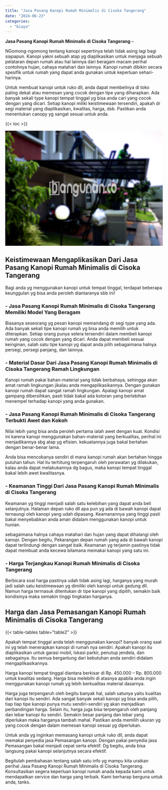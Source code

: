 ```yaml
---
title: "Jasa Pasang Kanopi Rumah Minimalis di Cisoka Tangerang"
date: "2024-06-23"
categories: 
  - "biaya"
---
```


**Jasa Pasang Kanopi Rumah Minimalis di Cisoka Tangerang** –

NGomong-ngomong tentang kanopi sepertinya telah tidak asing lagi bagi siapapun. Kanopi yakni sebuah atap yg diaplikasikan untuk menjaga sebuah pelataran depan rumah atau hal lainnya dari beragam macam perihal contohnya hujan, cahaya matahari dan lainnya. Kanopi rumah dibikin secara spesifik untuk rumah yang dapat anda gunakan untuk keperluan sehari-harinya.

Untuk membuat kanopi untuk ruko dll, anda dapat membelinya di toko paling dekat atau memesan yang cocok dengan tipe yang diharapkan. Ada banyak sekali type kanopi tempat tinggal yg bisa anda cari yang cocok dengan yang dicari. Setiap kanopi miliki keistimewaan tersendiri, apakah dr segi material yang diaplikasikan, kwalitas, harga, dsb. Pastikan anda menentukan canopy yg sangat sesuai untuk anda.

{{< toc >}}

![Jasa Pasang Kanopi Rumah Minimalis di Cisoka Tangerang](/images/harga-kanopi-minimalis-47.png)

## Keistimewaan Mengaplikasikan Dari Jasa Pasang Kanopi Rumah Minimalis di Cisoka Tangerang

Bagi anda yg menggunakan kanopi untuk tempat tinggal, terdapat beberapa keunggulan yg bisa anda peroleh diantaranya sbb ini!

### \- Jasa Pasang Kanopi Rumah Minimalis di Cisoka Tangerang Memiliki Model Yang Beragam

Biasanya seseorang yg pesan kanopi memandang dr segi type yang ada. Ada banyak sekali tipe kanopi rumah yg bisa anda memilih untuk diterapkan. Setiap orang punya selera tersendiri dalam membeli kanopi rumah yang cocok dengan yang dicari. Anda dapat membeli sesuai keinginan, salah satu tipe kanopi yg dapat anda pilih sebagaimana halnya persegi, persegi panjang, dan lainnya.

### \- Material Dasar Dari Jasa Pasang Kanopi Rumah Minimalis di Cisoka Tangerang Ramah Lingkungan

Kanopi rumah pakai bahan-material yang tidak berbahaya, sehingga akan amat ramah lingkungan jikalau anda mengaplikasikannya. Dengan gunakan kanopi rumah dapat sangat ramah lingkungan. Apalagi kanopi amat gampang dibersihkan, pasti tidak bakal ada kotoran yang berlebihan menempel terhadap kanopi yang anda gunakan.

### \- Jasa Pasang Kanopi Rumah Minimalis di Cisoka Tangerang Terbukti Awet dan Kokoh

Nilai lebih yang bisa anda peroleh pertama ialah awet dengan kuat. Kondisi ini karena kanopi menggunakan bahan-material yang berkualitas, perihal ini menjadikannya sbg atap yg efisien. kekuatannya juga bakal bertahan dengan benar-benar lama.

Anda bisa mencobanya sendiri di mana kanopi rumah akan bertahan hingga puluhan tahun. Hal itu terhitung terpengaruh oleh perawatan yg dilakukan, kalau anda dapat melakukannya dg bagus, maka kanopi tempat tinggal bakal lebih awet kwalitasnya.

### \- Keamanan Tinggi Dari Jasa Pasang Kanopi Rumah Minimalis di Cisoka Tangerang

Keamanan yg tinggi menjadi salah satu kelebihan yang dapat anda beli selanjutnya. Halaman depan ruko dll apa pun yg ada di bawah kanopi dapat ternaungi oleh kanopi yang udah dipasang. Keamanannya yang tinggi pasti bakal menyebabkan anda aman didalam menggunakan kanopi untuk hunian.

sebagaimana halnya cahaya matahari dan hujan yang dapat dihalangi oleh kanopi. Dengan begitu, Pekarangan depan rumah yang ada di bawah kanopi dapat terlindungi dengan sangat baik. Keamanan yg terjamin pastinya tidak dapat membuat anda kecewa bilamana memakai kanopi yang satu ini.

### \- Harga Terjangkau Kanopi Rumah Minimalis di Cisoka Tangerang

Berbicara soal harga pastinya udah tidak asing lagi, harganya yang murah jadi salah satu keistimewaan yg dimiliki oleh kanopi untuk gedung dll. Namun harga termasuk ditentukan dr tipe kanopi yang dipilih, semakin baik kondisinya maka semakin tinggi tingkatan harganya.

## Harga dan Jasa Pemasangan Kanopi Rumah Minimalis di Cisoka Tangerang

{{< table-tables table="table2" >}}

Apakah tempat tinggal anda telah menggunakan kanopi? banyak orang saat ini yg telah menerapkan kanopi di rumah nya sendiri. Apakah kanopi itu diaplikasikan untuk garasi mobil, lokasi parkir, penutup jendela, dan sebagainya. Itu semua bergantung dari kebutuhan anda sendiri didalam mengaplikasikannya.

Harga kanopi tempat tinggal diantara berkisar di Rp. 450.000 – Rp. 800.000 untuk kwalitas sedang. Harga bisa melebihi di atasnya apabila anda ingin menggunakan kanopi rumah yg lebih berkualitas material dasarnya.

Harga juga terpengaruh oleh begitu banyak hal, salah satunya yaitu kualitas dari kanopi itu sendiri. Ada sangat banyak sekali kanopi yg bisa anda pilih, tiap tiap tipe kanopi punya mutu sendiri-sendiri yg akan menjadikan perbandingan harga. Selain itu, harga juga bisa terpengaruh oleh panjang dan lebar kanopi itu sendiri. Semakin besar panjang dan lebar yang diperlukan maka harganya tambah mahal. Pastikan anda memilih ukuran yg yang cocok dengan dalam memesan kanopi sesuai yg diperlukan.

Untuk anda yg inginkan memasang kanopi untuk ruko dll, anda dapat memakai penyedia jasa Pemasangan kanopi. Dengan pakai penyedia jasa Pemasangan bakal menjadi cepat serta efektif. Dg begitu, anda bisa langsung pakai kanopi selanjutnya secara efektif.

Begitulah pembahasan tentang salah satu info yg mampu kita uraikan perihal Jasa Pasang Kanopi Rumah Minimalis di Cisoka Tangerang. Konsultasikan segera keperluan kanopi rumah anada kepada kami untuk mendapatkan service dan harga yang terbaik. Kami berharap berguna untuk anda, tanks.
